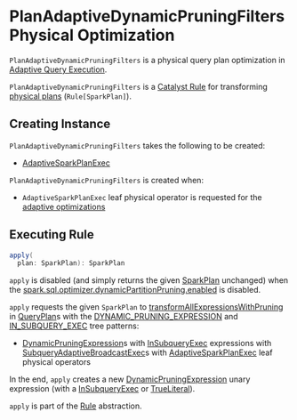 # PlanAdaptiveDynamicPruningFilters Physical Optimization

`PlanAdaptiveDynamicPruningFilters` is a physical query plan optimization in [Adaptive Query Execution](index.md).

`PlanAdaptiveDynamicPruningFilters` is a [Catalyst Rule](../catalyst/Rule.md) for transforming [physical plans](../physical-operators/SparkPlan.md) (`Rule[SparkPlan]`).

## Creating Instance

`PlanAdaptiveDynamicPruningFilters` takes the following to be created:

* <span id="rootPlan"> [AdaptiveSparkPlanExec](AdaptiveSparkPlanExec.md)

`PlanAdaptiveDynamicPruningFilters` is created when:

* `AdaptiveSparkPlanExec` leaf physical operator is requested for the [adaptive optimizations](AdaptiveSparkPlanExec.md#queryStageOptimizerRules)

## <span id="apply"> Executing Rule

```scala
apply(
  plan: SparkPlan): SparkPlan
```

`apply` is disabled (and simply returns the given [SparkPlan](../physical-operators/SparkPlan.md) unchanged) when the [spark.sql.optimizer.dynamicPartitionPruning.enabled](../configuration-properties.md#spark.sql.optimizer.dynamicPartitionPruning.enabled) is disabled.

`apply` requests the given `SparkPlan` to [transformAllExpressionsWithPruning](../catalyst/QueryPlan.md#transformAllExpressionsWithPruning) in [QueryPlan](../catalyst/QueryPlan.md)s with the [DYNAMIC_PRUNING_EXPRESSION](../catalyst/TreePattern.md#DYNAMIC_PRUNING_EXPRESSION) and [IN_SUBQUERY_EXEC](../catalyst/TreePattern.md#IN_SUBQUERY_EXEC) tree patterns:

* [DynamicPruningExpression](../expressions/DynamicPruningExpression.md)s with [InSubqueryExec](../expressions/InSubqueryExec.md) expressions with [SubqueryAdaptiveBroadcastExec](../physical-operators/BaseSubqueryExec.md#SubqueryAdaptiveBroadcastExec)s with [AdaptiveSparkPlanExec](AdaptiveSparkPlanExec.md) leaf physical operators

In the end, `apply` creates a new [DynamicPruningExpression](../expressions/DynamicPruningExpression.md) unary expression (with a [InSubqueryExec](../expressions/InSubqueryExec.md) or [TrueLiteral](../expressions/Literal.md#TrueLiteral)).

`apply` is part of the [Rule](../catalyst/Rule.md#apply) abstraction.
